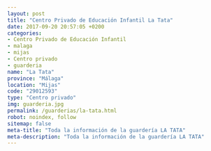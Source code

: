 ```yaml
---
layout: post
title: "Centro Privado de Educación Infantil La Tata"
date: 2017-09-20 20:57:05 +0200
categories:
- Centro Privado de Educación Infantil
- malaga
- mijas
- Centro privado
- guarderia
name: "La Tata"
province: "Málaga"
location: "Mijas"
code: "29012593"
type: "Centro privado"
img: guarderia.jpg
permalink: /guarderias/la-tata.html
robot: noindex, follow
sitemap: false
meta-title: "Toda la información de la guardería LA TATA"
meta-description: "Toda la información de la guardería LA TATA"
---
```


